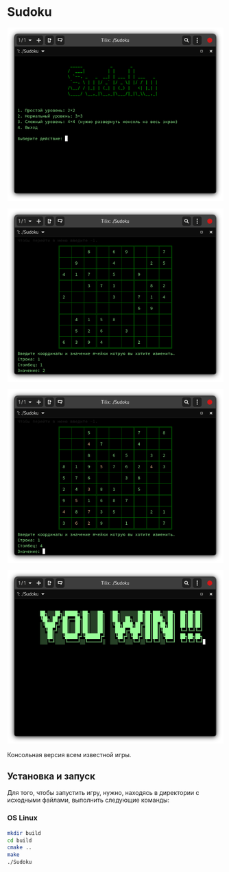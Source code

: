 # Sudoku

<p align="center">
  <img src="images/Снимок экрана от 2022-09-13 22-17-08.png" title="" alt="" width="700">
</p>

<p align="center">
  <img src="images/изображение_2022-09-13_230545076.png" title="" alt="" width="700">
</p>

<p align="center">
  <img src="images/Снимок экрана от 2022-09-18 17-56-37.png" title="" alt="" width="700">
</p>

<p align="center">
  <img src="images/изображение_2022-09-18_180001670.png" title="" alt="" width="700">
</p>
  
Консольная версия всем известной игры.

## Установка и запуск
Для того, чтобы запустить игру, нужно, находясь в директории с исходными файлами, выполнить следующие команды:

### OS Linux
```bash
mkdir build
cd build
cmake ..
make
./Sudoku
```
